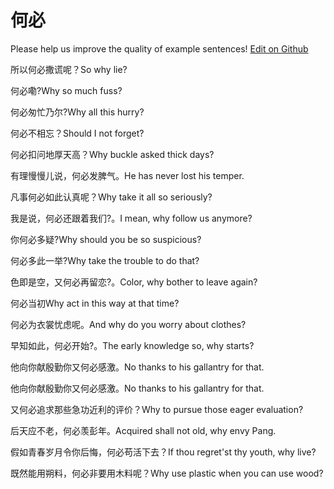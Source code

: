 # 何必

Please help us improve the quality of example sentences! [Edit on Github](https://github.com/jiyushe/jiyu-example-sentence-source/blob/main/chinese/hebi.md)

<p><span class="chinese">所以何必撒谎呢？</span><span class="english">So why lie?</span></p>

<p><span class="chinese">何必嘞?</span><span class="english">Why so much fuss?</span></p>

<p><span class="chinese">何必匆忙乃尔?</span><span class="english">Why all this hurry?</span></p>

<p><span class="chinese">何必不相忘？</span><span class="english">Should I not forget?</span></p>

<p><span class="chinese">何必扣问地厚天高？</span><span class="english">Why buckle asked thick days?</span></p>

<p><span class="chinese">有理慢慢儿说，何必发脾气。</span><span class="english">He has never lost his temper.</span></p>

<p><span class="chinese">凡事何必如此认真呢？</span><span class="english">Why take it all so seriously?</span></p>

<p><span class="chinese">我是说，何必还跟着我们?。</span><span class="english">I mean, why follow us anymore?</span></p>

<p><span class="chinese">你何必多疑?</span><span class="english">Why should you be so suspicious?</span></p>

<p><span class="chinese">何必多此一举?</span><span class="english">Why take the trouble to do that?</span></p>

<p><span class="chinese">色即是空，又何必再留恋?。</span><span class="english">Color, why bother to leave again?</span></p>

<p><span class="chinese">何必当初</span><span class="english">Why act in this way at that time?</span></p>

<p><span class="chinese">何必为衣裳忧虑呢。</span><span class="english">And why do you worry about clothes?</span></p>

<p><span class="chinese">早知如此，何必开始?。</span><span class="english">The early knowledge so, why starts?</span></p>

<p><span class="chinese">他向你献殷勤你又何必感激。</span><span class="english">No thanks to his gallantry for that.</span></p>

<p><span class="chinese">他向你献殷勤你又何必感激。</span><span class="english">No thanks to his  gallantry for that.</span></p>

<p><span class="chinese">又何必追求那些急功近利的评价？</span><span class="english">Why to pursue those eager evaluation?</span></p>

<p><span class="chinese">后天应不老，何必羡彭年。</span><span class="english">Acquired shall not old, why envy Pang.</span></p>

<p><span class="chinese">假如青春岁月令你后悔，何必苟活下去？</span><span class="english">If thou regret'st thy youth, why live?</span></p>

<p><span class="chinese">既然能用朔料，何必非要用木料呢？</span><span class="english">Why use plastic when you can use wood?</span></p>

